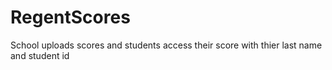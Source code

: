 # RegentScores
School uploads scores and students access their score with thier last name and student id
